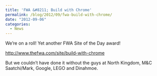 ```yaml
---
title: 'FWA &#8211; Build with Chrome'
permalink: /blog/2012/09/fwa-build-with-chrome/
date: "2012-09-06"
categories:
  - News
---
```

We&#8217;re on a roll! Yet another FWA Site of the Day award!

<a href="http://www.thefwa.com/site/build-with-chrome" target="_blank">http://www.thefwa.com/site/build-with-chrome</a>

<!--more-->

But we couldn&#8217;t have done it without the guys at North Kingdom, M&#038;C Saatchi/Mark, Google, LEGO and Dinahmoe.
